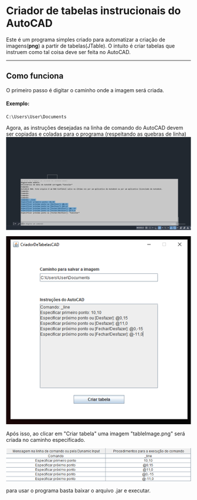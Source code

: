 # Criador de tabelas instrucionais do AutoCAD
Este é um programa simples criado para automatizar a criação de imagens(<strong>png</strong>) a partir de tabelas(JTable).
O intuito é criar tabelas que instruem como tal coisa deve ser feita no AutoCAD.
<hr>

<h2>Como funciona</h2>
O primeiro passo é digitar o caminho onde a imagem será criada.
<h4>Exemplo:</h4>

```
C:\Users\User\Documents
```
Agora, as instruções desejadas na linha de comando do AutoCAD devem ser copiadas e coladas para o programa (respeitando as quebras de linha)
![alt text](imagens/Capturar.PNG)

![alt text](imagens/img2.PNG)

Após isso, ao clicar em "Criar tabela" uma imagem "tableImage.png" será criada no caminho especificado.

![alt text](imagens/tableImage.png)

para usar o programa basta baixar o arquivo .jar e executar.
